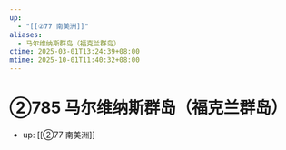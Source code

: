 ```yaml
---
up:
  - "[[②77 南美洲]]"
aliases:
  - 马尔维纳斯群岛（福克兰群岛）
ctime: 2025-03-01T13:24:39+08:00
mtime: 2025-10-01T11:40:32+08:00
---
```


# ②785 马尔维纳斯群岛（福克兰群岛）

- up: [[②77 南美洲]]
